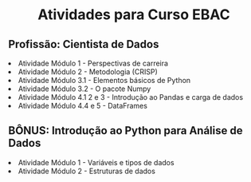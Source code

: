 <h1 align='center'> Atividades para Curso EBAC </h1>
<h2> Profissão: Cientista de Dados </h2>
<p>
  <li> Atividade Módulo 1 - Perspectivas de carreira</li>
  <li> Atividade Módulo 2 - Metodologia (CRISP) </li>
  <li> Atividade Módulo 3.1 - Elementos básicos de Python</li>
  <li> Atividade Módulo 3.2 - O pacote Numpy </li>
  <li> Atividade Módulo 4.1  2 e 3 - Introdução ao Pandas e carga de dados </li>
  <li> Atividade Módulo 4.4 e 5 - DataFrames </li>
 </p>
 
 <h2> BÔNUS: Introdução ao Python para Análise de Dados</h2>
 
 <p>
  <li> Atividade Módulo 1 - Variáveis e tipos de dados </li>
  <li> Atividade Módulo 2 - Estruturas de dados </li>
 </p>
